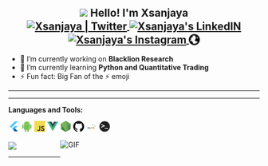 <h2 align="center"> <img src="https://media.giphy.com/media/hvRJCLFzcasrR4ia7z/giphy.gif" width="25px"> Hello! I'm Xsanjaya
<br/>
<a href="https://twitter.com/ikhsnjy">
  <img align="center" alt="Xsanjaya | Twitter" width="22px" src="https://cdn.jsdelivr.net/npm/simple-icons@v3/icons/twitter.svg" />
</a>
<a href="https://www.linkedin.com/in/xsanjaya/">
  <img align="center" alt="Xsanjaya's LinkedIN" width="22px" src="https://cdn.jsdelivr.net/npm/simple-icons@v3/icons/linkedin.svg" />
</a>
<a href="https://www.instagram.com/ikhsnjy">
  <img align="center" alt="Xsanjaya's Instagram" width="22px" src="https://cdn.jsdelivr.net/npm/simple-icons@v3/icons/instagram.svg" />
</a>
<a href="https://xsanjaya.me">
  <img align="center" alt="Xsanjaya's Instagram" width="22px" src="https://raw.githubusercontent.com/iconic/open-iconic/master/svg/globe.svg" />
</a>
</h2>

- 🔭 I’m currently working on **Blacklion Research**
- 🌱 I’m currently learning **Python and Quantitative Trading**
- ⚡ Fun fact: Big Fan of the :zap: emoji

-------

-------



**Languages and Tools:**  

<code><img height="22" src="https://raw.githubusercontent.com/github/explore/80688e429a7d4ef2fca1e82350fe8e3517d3494d/topics/flutter/flutter.png"></code>
<code><img height="22" src="https://raw.githubusercontent.com/github/explore/80688e429a7d4ef2fca1e82350fe8e3517d3494d/topics/android/android.png"></code>
<code><img height="22" src="https://raw.githubusercontent.com/github/explore/80688e429a7d4ef2fca1e82350fe8e3517d3494d/topics/javascript/javascript.png"></code>
<code><img height="22" src="https://raw.githubusercontent.com/github/explore/80688e429a7d4ef2fca1e82350fe8e3517d3494d/topics/vue/vue.png"></code>
<code><img height="22" src="https://raw.githubusercontent.com/github/explore/80688e429a7d4ef2fca1e82350fe8e3517d3494d/topics/nodejs/nodejs.png"></code>
<code><img height="22" src="https://raw.githubusercontent.com/github/explore/78df643247d429f6cc873026c0622819ad797942/topics/github/github.png"></code>
<code><img height="22" src="https://raw.githubusercontent.com/github/explore/80688e429a7d4ef2fca1e82350fe8e3517d3494d/topics/mysql/mysql.png"></code>
<code><img height="22" src="https://raw.githubusercontent.com/github/explore/80688e429a7d4ef2fca1e82350fe8e3517d3494d/topics/terminal/terminal.png"></code>



<a href="https://github.com/Xsanjaya">
  <img align="center" src="https://github-readme-stats.vercel.app/api/top-langs/?username=Xsanjaya&theme=light&hide_langs_below=1" />
</a>

<a href="https://github.com/Xsanjaya">
 <img align="right"  alt='GIF' src="https://github.com/abhisheknaiidu/abhisheknaiidu/blob/master/code.gif?raw=true" width="400" height="280"/>
</a>

-------
